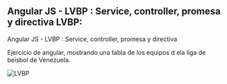 
Angular JS - LVBP : Service, controller, promesa y directiva
LVBP:
-----

Angular JS - LVBP : Service, controller, promesa y directiva


Ejercicio de angular, mostrando una tabla de los equipos d ela liga de beisbol de Venezuela.

![LVBP](https://user-images.githubusercontent.com/7141537/65213954-c1d89d80-da6d-11e9-99c5-b6cc7774e4b3.png)


